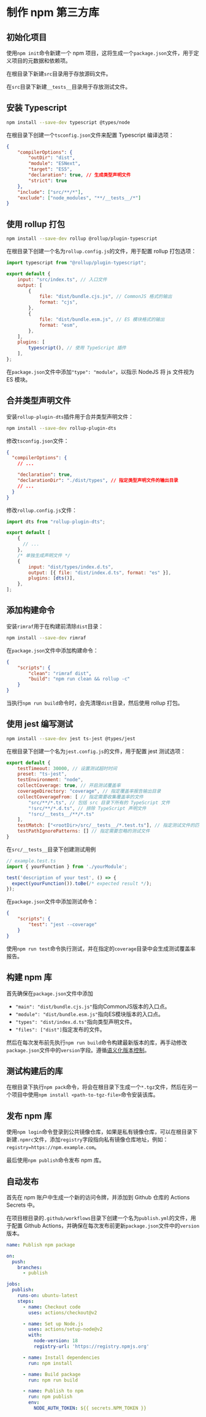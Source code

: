 # 制作 npm 第三方库

## 初始化项目

使用`npm init`命令新建一个 npm 项目，这将生成一个`package.json`文件，用于定义项目的元数据和依赖项。

在根目录下新建`src`目录用于存放源码文件。

在`src`目录下新建`__tests__`目录用于存放测试文件。

## 安装 Typescript

```bash
npm install --save-dev typescript @types/node
```

在根目录下创建一个`tsconfig.json`文件来配置 Typescript 编译选项：

```json
{
    "compilerOptions": {
        "outDir": "dist",
        "module": "ESNext",
        "target": "ES5",
        "declaration": true, // 生成类型声明文件
        "strict": true
    },
    "include": ["src/**/*"],
    "exclude": ["node_modules", "**/__tests__/*"]
}
```

## 使用 rollup 打包

```bash
npm install --save-dev rollup @rollup/plugin-typescript
```

在根目录下创建一个名为`rollup.config.js`的文件，用于配置 rollup 打包选项：

```javascript
import typescript from "@rollup/plugin-typescript";

export default {
    input: "src/index.ts", // 入口文件
    output: [
        {
            file: "dist/bundle.cjs.js", // CommonJS 格式的输出
            format: "cjs",
        },
        {
            file: "dist/bundle.esm.js", // ES 模块格式的输出
            format: "esm",
        },
    ],
    plugins: [
        typescript(), // 使用 TypeScript 插件
    ],
};
```

在`package.json`文件中添加`"type": "module"`，以指示 NodeJS 将 js 文件视为 ES 模块。

## 合并类型声明文件

安装`rollup-plugin-dts`插件用于合并类型声明文件：

```bash
npm install --save-dev rollup-plugin-dts
```

修改`tsconfig.json`文件：

```json
{
  "compilerOptions": {
    // ...

    "declaration": true,
    "declarationDir": "./dist/types", // 指定类型声明文件的输出目录
    // ...
  }
}
```

修改`rollup.config.js`文件：

```js
import dts from "rollup-plugin-dts";

export default [
    {
      // ...
    },
    /* 单独生成声明文件 */
    {
        input: "dist/types/index.d.ts",
        output: [{ file: "dist/index.d.ts", format: "es" }],
        plugins: [dts()],
    },
];
```

## 添加构建命令

安装`rimraf`用于在构建前清除`dist`目录：

```bash
npm install --save-dev rimraf
```

在`package.json`文件中添加构建命令：

```json
{
    "scripts": {
        "clean": "rimraf dist",
        "build": "npm run clean && rollup -c"
    }
}
```

当执行`npm run build`命令时，会先清理`dist`目录，然后使用 rollup 打包。

## 使用 jest 编写测试

```bash
npm install --save-dev jest ts-jest @types/jest
```

在根目录下创建一个名为`jest.config.js`的文件，用于配置 jest 测试选项：

```javascript
export default {
    testTimeout: 30000, // 设置测试超时时间
    preset: "ts-jest",
    testEnvironment: "node",
    collectCoverage: true, // 开启测试覆盖率
    coverageDirectory: "coverage", // 指定覆盖率报告输出目录
    collectCoverageFrom: [ // 指定需要收集覆盖率的文件
        "src/**/*.ts", // 包括 src 目录下所有的 TypeScript 文件
        "!src/**/*.d.ts", // 排除 TypeScript 声明文件
        "!src/__tests__/**/*.ts"
    ],
    testMatch: ["<rootDir>/src/__tests__/*.test.ts"], // 指定测试文件的匹配规则
    testPathIgnorePatterns: [] // 指定需要忽略的测试文件
}
```

在`src/__tests__`目录下创建测试用例

```ts
// example.test.ts
import { yourFunction } from './yourModule';

test('description of your test', () => {
  expect(yourFunction()).toBe(/* expected result */);
});
```

在`package.json`文件中添加测试命令：

```json
{
    "scripts": {
        "test": "jest --coverage"
    }
}
```

使用`npm run test`命令执行测试，并在指定的`coverage`目录中会生成测试覆盖率报告。

## 构建 npm 库

首先确保在`package.json`文件中添加
- `"main": "dist/bundle.cjs.js"`指向CommonJS版本的入口点。
- `"module": "dist/bundle.esm.js"`指向ES模块版本的入口点。
- `"types": "dist/index.d.ts"`指向类型声明文件。
- `"files": ["dist"]`指定发布的文件。

然后在每次发布前先执行`npm run build`命令构建最新版本的库，再手动修改`package.json`文件中的`version`字段。遵循[语义化版本控制](https://semver.org/)。

## 测试构建后的库

在根目录下执行`npm pack`命令，将会在根目录下生成一个`*.tgz`文件，然后在另一个项目中使用`npm install <path-to-tgz-file>`命令安装该库。

## 发布 npm 库

使用`npm login`命令登录到公共镜像仓库，如果是私有镜像仓库，可以在根目录下新建`.npmrc`文件，添加`registry`字段指向私有镜像仓库地址，例如：`registry=https://npm.example.com`。

最后使用`npm publish`命令发布 npm 库。

## 自动发布

首先在 npm 账户中生成一个新的访问令牌，并添加到 Github 仓库的 Actions Secrets 中。

在项目根目录的`.github/workflows`目录下创建一个名为`publish.yml`的文件，用于配置 Github Actions，并确保在每次发布前更新`package.json`文件中的`version`版本。

```yaml
name: Publish npm package

on:
  push:
    branches:
      - publish

jobs:
  publish:
    runs-on: ubuntu-latest
    steps:
      - name: Checkout code
        uses: actions/checkout@v2

      - name: Set up Node.js
        uses: actions/setup-node@v2
        with:
          node-version: 18
          registry-url: 'https://registry.npmjs.org'

      - name: Install dependencies
        run: npm install

      - name: Build package
        run: npm run build 

      - name: Publish to npm
        run: npm publish
        env:
          NODE_AUTH_TOKEN: ${{ secrets.NPM_TOKEN }}
```
